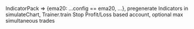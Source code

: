 IndicatorPack => {ema20: ...config == ema20, ...}, pregenerate Indicators in simulateChart, Trainer.train
Stop Profit/Loss based account, optional max simultaneous trades
